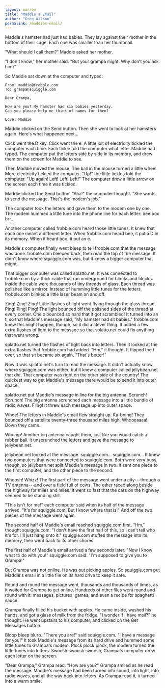 ```yaml
---
layout: narrow
title: "Maddie's Email"
author: "Greg Wilson"
permalink: /maddies-email/
---
```


Maddie's hamster had just had babies. They lay against their mother in the
bottom of their cage. Each one was smaller than her thumbnail.

"What should I call them?" Maddie asked her mother.

"I don't know," her mother said. "But your grampa might. Why don't you ask him?"

So Maddie sat down at the computer and typed:

    From: maddie@frobble.com
    To: grampa@squiggle.com

    Dear Grampa,

    How are you? My hamster had six babies yesterday.
    Can you please help me think of names for them?

    Love, Maddie 

Maddie clicked on the Send button. Then she went to look at her hamsters
again. Here's what happened next...

Click went the D key. Click went the e. A little jolt of electricity tickled the
computer each time. Each tickle told the computer what letter Maddie had
typed. The computer put the letters side by side in its memory, and drew them on
the screen for Maddie to see.

Then Maddie moved the mouse. The ball in the mouse turned a little wheel. More
electricity tickled the computer. "Up!" the little tickles told the
computer. "Up again! Left! Left! Left!" The computer drew a little arrow on the
screen each time it was tickled.

Maddie clicked the Send button. "Aha!" the computer thought. "She wants to send
the message. That's the modem's job."

The computer took the letters and gave them to the modem one by one. The modem
hummed a little tune into the phone line for each letter: bee boo brr...

Another computer called frobble.com heard those little tunes. It knew that each
one meant a different letter. When frobble.com heard bee, it put a D in its
memory. When it heard boo, it put an e.

Maddie's computer finally went bleep to tell frobble.com that the message was
done. frobble.com bleeped back, then read the top of the message. It didn't know
where squiggle.com was, but it knew a bigger computer that might.

That bigger computer was called splatto.net. It was connected to frobble.com by
a thick cable that ran underground for blocks and blocks. Inside the cable were
thousands of tiny threads of glass. Each thread was polished like a
mirror. Instead of humming little tunes for the letters, frobble.com blinked a
little laser beam on and off.

Zing! Zing! Zing! Little flashes of light went flying through the glass
thread. Ping! Ping! Ping! The light bounced off the polished sides of the thread
at every corner. One x bounced so hard that it got scrambled! It turned into an
t, so that Maddie's message said, "My hamster had sit babies." frobble.com knew
this might happen, though, so it did a clever thing. It added a few extra
flashes of light to the message so that splatto.net could fix anything that went
wrong.

splatto.net turned the flashes of light back into letters. Then it looked at the
extra flashes that frobble.com had added. "Hm," it thought. It flipped the t
over, so that sit became six again. "That's better!"

Now it was splatto.net's turn to read the message. It didn't actually know where
squiggle.com was either, but it knew a computer called jellybean.net that
did. That computer was right on the other side of the country! The quickest way
to get Maddie's message there would be to send it into outer space.

splatto.net put Maddie's message in line for the big antenna. Scrunch! Scrunch!
The big antenna scrunched each message into a little bundle of radio
waves. Fling! It threw each message up into outer space.

Whee! The letters in Maddie's email flew straight up. Ka-boing! They bounced off
a satellite twenty-three thousand miles high. Whoooaaaa! Down they came.

Whump! Another big antenna caught them, just like you would catch a rubber
ball. It unscrunched the letters and gave the message to jellybean.net.

jellybean.net looked at the message. squiggle.com... squiggle.com... It knew two
computers that were connected to squiggle.com. Both were very busy, though, so
jellybean.net split Maddie's message in two. It sent one piece to the first
computer, and the other piece to the second.

Whoosh! Whizz! The first part of the message went under a city---through a TV
antenna---and over a field full of cows. The other raced along beside the
highway for miles and miles. It went so fast that the cars on the highway seemed
to be standing still.

"This isn't for me!" each computer said when its half of the message
arrived. "It's for squiggle.com. But I know where that is!" And off the two
pieces of the message went again.

The second half of Maddie's email reached squiggle.com first. "Hm," thought
squiggle.com. "I don't have the first half of this, so I can't tell who it's
for. I'll just hang onto it." squiggle.com stuffed the message into its memory,
then went back to its other chores.

The first half of Maddie's email arrived a few seconds later. "Now I know what
to do with you!" squiggle.com said. "I'm supposed to give you to Grampa!"

But Grampa was not online. He was out picking apples. So squiggle.com put
Maddie's email in a little file on its hard drive to keep it safe.

Round and round the message went, thousands and thousands of times, as it waited
for Grampa to get online. Hundreds of other files went round and round with it:
messages, pictures, games, and even a recipe for spaghetti sauce.

Grampa finally filled his bucket with apples. He came inside, washed his hands,
and got a glass of milk from the fridge. "I wonder if I have mail?" he
thought. He went upstairs to his computer, and clicked on the Get Messages
button.

Bloop bleep blurp. "There you are!" said squiggle.com. "I have a message for
you!" It took Maddie's message from its hard drive and hummed some little tunes
to Grampa's modem. Plock plock plock, the modem turned the little tunes into
letters. Swoosh swoosh swoosh, Grampa's computer drew each letter on the screen.

"Dear Grampa," Grampa read. "How are you?" Grampa smiled as he read the
message. Maddie's message had been turned into sound, into light, into radio
waves, and all the way back into letters. As Grampa read it, it turned into a
warm smile.
